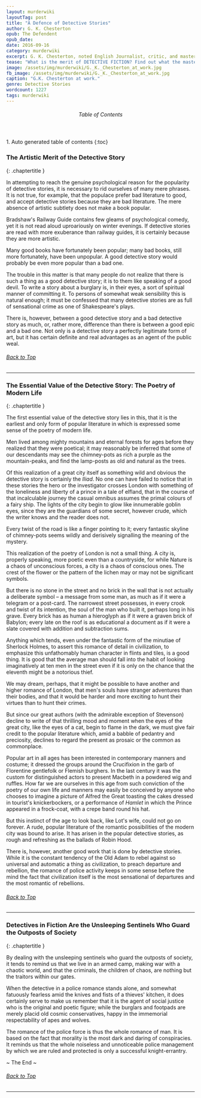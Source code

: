 ```yaml
---
layout: murderwiki
layoutTag: post
title: "A Defence of Detective Stories"
author: G. K. Chesterton
opub: The Defendent
opub_date:
date: 2016-09-16
category: murderwiki
excerpt: G. K. Chesterton, noted English Journalist, critic, and master of the detective story, defends the popular detective story, calling the genre a reflection of society, the "poetry of modern life."
tease: "What is the merit of DETECTIVE FICTION? Find out what the master of the genre believes."
image: /assets/img/murderwiki/G._K._Chesterton_at_work.jpg
fb_image: /assets/img/murderwiki/G._K._Chesterton_at_work.jpg
caption: "G.K. Chesterton at work."
genre: Detective Stories
wordcount: 1227
tags: murderwiki
---
```


<section id="toc" class="toc">
  <header>
    <h6>Table of Contents</h6>
  </header>
<div id="drawer" markdown="1">
1. Auto generated table of contents
{:toc}
</div>
</section> <!-- table-of-contents -->

### The Artistic Merit of the Detective Story
{: .chaptertitle }

In attempting to reach the genuine psychological reason for the popularity of detective stories, it is necessary to rid ourselves of many mere phrases. It is not true, for example, that the populace prefer bad literature to good, and accept detective stories because they are bad literature. The mere absence of artistic subtlety does not make a book popular.

Bradshaw&#39;s Railway Guide contains few gleams of psychological comedy, yet it is not read aloud uproariously on winter evenings. If detective stories are read with more exuberance than railway guides, it is certainly because they are more artistic.

Many good books have fortunately been popular; many bad books, still more fortunately, have been unpopular. A good detective story would probably be even more popular than a bad one.

The trouble in this matter is that many people do not realize that there is such a thing as a good detective story; it is to them like speaking of a good devil. To write a story about a burglary is, in their eyes, a sort of spiritual manner of committing it. To persons of somewhat weak sensibility this is natural enough; it must be confessed that many detective stories are as full of sensational crime as one of Shakespeare&#39;s plays.

There is, however, between a good detective story and a bad detective story as much, or, rather more, difference than there is between a good epic and a bad one. Not only is a detective story a perfectly legitimate form of art, but it has certain definite and real advantages as an agent of the public weal.

<h6 class="btt"><a href="#top">Back to Top</a></h6>
<hr>

### The Essential Value of the Detective Story: The Poetry of Modern Life
{: .chaptertitle }

The first essential value of the detective story lies in this, that it is the earliest and only form of popular literature in which is expressed some sense of the poetry of modern life.

Men lived among mighty mountains and eternal forests for ages before they realized that they were poetical; it may reasonably be inferred that some of our descendants may see the chimney-pots as rich a purple as the mountain-peaks, and find the lamp-posts as old and natural as the trees.

Of this realization of a great city itself as something wild and obvious the detective story is certainly the _Iliad_. No one can have failed to notice that in these stories the hero or the investigator crosses London with something of the loneliness and liberty of a prince in a tale of elfland, that in the course of that incalculable journey the casual omnibus assumes the primal colours of a fairy ship. The lights of the city begin to glow like innumerable goblin eyes, since they are the guardians of some secret, however crude, which the writer knows and the reader does not.

Every twist of the road is like a finger pointing to it; every fantastic skyline of chimney-pots seems wildly and derisively signalling the meaning of the mystery.

This realization of the poetry of London is not a small thing. A city is, properly speaking, more poetic even than a countryside, for while Nature is a chaos of unconscious forces, a city is a chaos of conscious ones. The crest of the flower or the pattern of the lichen may or may not be significant symbols.

But there is no stone in the street and no brick in the wall that is not actually a deliberate symbol – a message from some man, as much as if it were a telegram or a post-card. The narrowest street possesses, in every crook and twist of its intention, the soul of the man who built it, perhaps long in his grave. Every brick has as human a hieroglyph as if it were a graven brick of Babylon; every late on the roof is as educational a document as if it were a slate covered with addition and subtraction sums.

Anything which tends, even under the fantastic form of the minutiae of Sherlock Holmes, to assert this romance of detail in civilization, to emphasize this unfathomably human character in flints and tiles, is a good thing. It is good that the average man should fall into the habit of looking imaginatively at ten men in the street even if it is only on the chance that the eleventh might be a notorious thief.

We may dream, perhaps, that it might be possible to have another and higher romance of London, that men&#39;s souls have stranger adventures than their bodies, and that it would be harder and more exciting to hunt their virtues than to hunt their crimes.

But since our great authors (with the admirable exception of Stevenson) decline to write of that thrilling mood and moment when the eyes of the great city, like the eyes of a cat, begin to flame in the dark, we must give fair credit to the popular literature which, amid a babble of pedantry and preciosity, declines to regard the present as prosaic or the common as commonplace.

Popular art in all ages has been interested in contemporary manners and costume; it dressed the groups around the Crucifixion in the garb of Florentine gentlefolk or Flemish burghers. In the last century it was the custom for distinguished actors to present Macbeth in a powdered wig and ruffles. How far we are ourselves in this age from such conviction of the poetry of our own life and manners may easily be conceived by anyone who chooses to imagine a picture of Alfred the Great toasting the cakes dressed in tourist&#39;s knickerbockers, or a performance of _Hamlet_ in which the Prince appeared in a frock-coat, with a crepe band round his hat.

But this instinct of the age to look back, like Lot&#39;s wife, could not go on forever. A rude, popular literature of the romantic possibilities of the modern city was bound to arise. It has arisen in the popular detective stories, as rough and refreshing as the ballads of Robin Hood.

There is, however, another good work that is done by detective stories. While it is the constant tendency of the Old Adam to rebel against so universal and automatic a thing as civilization, to preach departure and rebellion, the romance of police activity keeps in some sense before the mind the fact that civilization itself is the most sensational of departures and the most romantic of rebellions.

<h6 class="btt"><a href="#top">Back to Top</a></h6>
<hr>

### Detectives in Fiction Are the Unsleeping Sentinels Who Guard the Outposts of Society
{: .chaptertitle }

By dealing with the unsleeping sentinels who guard the outposts of society, it tends to remind us that we live in an armed camp, making war with a chaotic world, and that the criminals, the children of chaos, are nothing but the traitors within our gates.

When the detective in a police romance stands alone, and somewhat fatuously fearless amid the knives and fists of a thieves&#39; kitchen, it does certainly serve to make us remember that it is the agent of social justice who is the original and poetic figure; while the burglars and footpads are merely placid old cosmic conservatives, happy in the immemorial respectability of apes and wolves.

The romance of the police force is thus the whole romance of man. It is based on the fact that morality is the most dark and daring of conspiracies. It reminds us that the whole noiseless and unnoticeable police management by which we are ruled and protected is only a successful knight-errantry.

<p id="theend">~ The End ~</p>

<h6 class="btt"><a href="#top">Back to Top</a></h6>
<hr>
